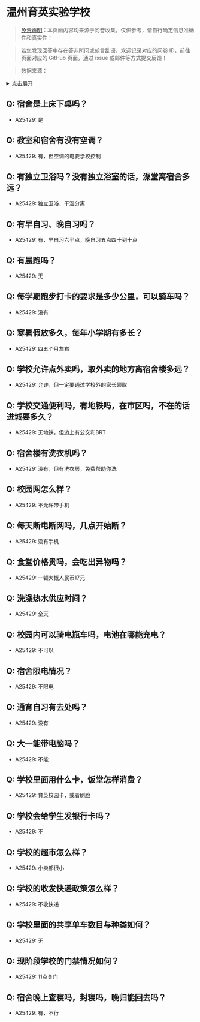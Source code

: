 # 温州育英实验学校

> [免责声明](https://colleges.chat/#_3)：本页面内容均来源于问卷收集，仅供参考，请自行确定信息准确性和真实性！

> 若您发现回答中存在答非所问或胡言乱语，欢迎记录对应的问卷 ID，前往页面对应的 GitHub 页面，通过 issue 或邮件等方式提交反馈！

> 数据来源：

<details><summary>点击展开</summary>
<ul>
<li>A25429: 匿名 (2024 年 06 月)</li>
</ul>
</details>

## Q: 宿舍是上床下桌吗？

- A25429: 是

## Q: 教室和宿舍有没有空调？

- A25429: 有，但空调的电要学校控制

## Q: 有独立卫浴吗？没有独立浴室的话，澡堂离宿舍多远？

- A25429: 独立卫浴，干湿分离

## Q: 有早自习、晚自习吗？

- A25429: 有，早自习六半点，晚自习五点四十到十点

## Q: 有晨跑吗？

- A25429: 无

## Q: 每学期跑步打卡的要求是多少公里，可以骑车吗？

- A25429: 没有

## Q: 寒暑假放多久，每年小学期有多长？

- A25429: 四五个月左右

## Q: 学校允许点外卖吗，取外卖的地方离宿舍楼多远？

- A25429: 允许，但一定要通过学校外的家长领取

## Q: 学校交通便利吗，有地铁吗，在市区吗，不在的话进城要多久？

- A25429: 无地铁，但边上有公交和BRT

## Q: 宿舍楼有洗衣机吗？

- A25429: 没有，但有洗衣房，免费帮助你洗

## Q: 校园网怎么样？

- A25429: 不允许带手机

## Q: 每天断电断网吗，几点开始断？

- A25429: 没有手机

## Q: 食堂价格贵吗，会吃出异物吗？

- A25429: 一顿大概人民币17元

## Q: 洗澡热水供应时间？

- A25429: 全天

## Q: 校园内可以骑电瓶车吗，电池在哪能充电？

- A25429: 不可以

## Q: 宿舍限电情况？

- A25429: 不限电

## Q: 通宵自习有去处吗？

- A25429: 没有

## Q: 大一能带电脑吗？

- A25429: 不能

## Q: 学校里面用什么卡，饭堂怎样消费？

- A25429: 育英校园卡，或者刷脸

## Q: 学校会给学生发银行卡吗？

- A25429: 不

## Q: 学校的超市怎么样？

- A25429: 小卖部很小

## Q: 学校的收发快递政策怎么样？

- A25429: 不收快递

## Q: 学校里面的共享单车数目与种类如何？

- A25429: 无

## Q: 现阶段学校的门禁情况如何？

- A25429: 11点关门

## Q: 宿舍晚上查寝吗，封寝吗，晚归能回去吗？

- A25429: 有，不行

